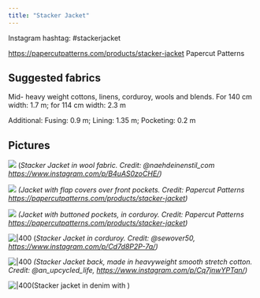 ```yaml
---
title: "Stacker Jacket"
---
```


Instagram hashtag: #stackerjacket

https://papercutpatterns.com/products/stacker-jacket
Papercut Patterns

## Suggested fabrics
Mid- heavy weight cottons, linens, corduroy, wools and blends. 
For 140 cm width: 1.7 m; for 114 cm width: 2.3 m

Additional: Fusing: 0.9 m; Lining: 1.35 m; Pocketing: 0.2 m



## Pictures


![](projects/attachments/Stacker%20jacket%2001.png)
(_Stacker Jacket in wool fabric. Credit: @naehdeinenstil_com https://www.instagram.com/p/B4uAS0zoCHE/)_

![](projects/attachments/Stacker%20jacket%2002.png)
_(Jacket with flap covers over front pockets. Credit: Papercut Patterns https://papercutpatterns.com/products/stacker-jacket)_

![](projects/attachments/Stacker%20jacket%2003.png)
_(Jacket with buttoned pockets, in corduroy. Credit: Papercut Patterns https://papercutpatterns.com/products/stacker-jacket)_

![|400](projects/attachments/Pasted%20image%2020230423174229.png)
(_Stacker Jacket in corduroy. Credit: @sewover50, https://www.instagram.com/p/Cd7d8P2P-7a/)_

![|400](projects/attachments/Pasted%20image%2020230423174424.png)
_(Stacker Jacket back, made in heavyweight smooth stretch cotton. Credit: @an_upcycled_life, https://www.instagram.com/p/Cq7jnwYPTqn/)_

![|400](projects/attachments/Pasted%20image%2020230423174808.png)(Stacker jacket in denim with )